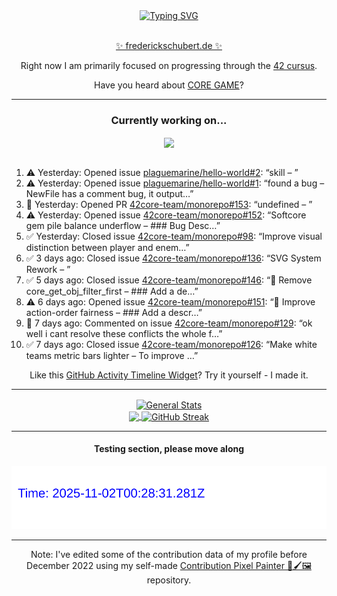 <div align="center">
	<a href="https://git.io/typing-svg"><img src="https://readme-typing-svg.demolab.com?font=Fira+Code&size=30&pause=1000&color=70A5FD&background=1A1B27&center=true&vCenter=true&repeat=false&random=false&width=550&lines=%F0%9F%91%8B+Hello+World!+I'm+Freddy!+%F0%9F%96%96" alt="Typing SVG" /></a>
</div>
<br>
<div align="center">
	<p></p><a href="https://frederickschubert.de">✨ frederickschubert.de ✨</a></p>
	<p>Right now I am primarily focused on progressing through the <a href="https://github.com/FreddyMSchubert/42_cursus">42 cursus</a>.</p>
	<p>Have you heard about <a href="https://coregame.de/">CORE GAME</a>?</p>
</div>

<hr>

<div align="center">

### Currently working on...

<!-- [![current_repo](https://github-readme-stats.vercel.app/api/pin/?username=FreddyMSchubert&repo=Crafty_Concoctions&theme=tokyonight)](https://github.com/FreddyMSchubert/Crafty_Concoctions) -->

<div align="center">
	<a href="https://github.com/42core-team/monorepo" target="_blank">
		<img align="center" src="https://github-readme-stats.vercel.app/api/pin/?username=42core-team&repo=monorepo&theme=tokyonight" />
	</a>
</div>

<br>

<div align="left">
<ol>
<!-- ACTIVITY:START -->
<li>⚠️ Yesterday: Opened issue <a href="https://github.com/plaguemarine/hello-world/issues/2">plaguemarine/hello-world#2</a>: “skill – ”</li>
<li>⚠️ Yesterday: Opened issue <a href="https://github.com/plaguemarine/hello-world/issues/1">plaguemarine/hello-world#1</a>: “found a bug – NewFile has a comment bug, it output…”</li>
<li>🚀 Yesterday: Opened PR <a href="undefined">42core-team/monorepo#153</a>: “undefined – ”</li>
<li>⚠️ Yesterday: Opened issue <a href="https://github.com/42core-team/monorepo/issues/152">42core-team/monorepo#152</a>: “Softcore gem pile balance underflow – ### Bug Desc…”</li>
<li>✅ Yesterday: Closed issue <a href="https://github.com/42core-team/monorepo/issues/98">42core-team/monorepo#98</a>: “Improve visual distinction between player and enem…”</li>
<li>✅ 3 days ago: Closed issue <a href="https://github.com/42core-team/monorepo/issues/136">42core-team/monorepo#136</a>: “SVG System Rework – ”</li>
<li>✅ 5 days ago: Closed issue <a href="https://github.com/42core-team/monorepo/issues/146">42core-team/monorepo#146</a>: “🤗 Remove core_get_obj_filter_first – ### Add a de…”</li>
<li>⚠️ 6 days ago: Opened issue <a href="https://github.com/42core-team/monorepo/issues/151">42core-team/monorepo#151</a>: “🤗 Improve action-order fairness – ### Add a descr…”</li>
<li>💬 7 days ago: Commented on issue <a href="https://github.com/42core-team/monorepo/pull/129#issuecomment-3389266445">42core-team/monorepo#129</a>: “ok well i cant resolve these conflicts the whole f…”</li>
<li>✅ 7 days ago: Closed issue <a href="https://github.com/42core-team/monorepo/issues/126">42core-team/monorepo#126</a>: “Make white teams metric bars lighter – To improve …”</li>
<!-- ACTIVITY:END -->
</ol>
</div>

Like this [GitHub Activity Timeline Widget](https://github.com/FreddyMSchubert/github-activity-timeline)? Try it yourself - I made it.

<hr>

<div align="center">
	<a href="https://github.com/anuraghazra/github-readme-stats" target="_blank">
		<img height=200 align="center" src="https://github-readme-stats.vercel.app/api?username=FreddyMSchubert&show_icons=true&theme=tokyonight&card_width=650" alt="General Stats" />
	</a>
</div>

<div align="center">
	<a href="https://github.com/anuraghazra/github-readme-stats" target="_blank">
		<img height=200 align="center" src="https://github-readme-stats.vercel.app/api/top-langs/?username=FreddyMSchubert&layout=donut&theme=tokyonight&card_width=320">
	</a>
	<a href="https://github.com/DenverCoder1/github-readme-streak-stats" target="_blank">
		<img height=200 align="center" src="https://streak-stats.demolab.com?user=FreddyMSchubert&theme=tokyonight&date_format=j%20M%5B%20Y%5D&card_width=320&card_height=200&hide_total_contributions=true" alt="GitHub Streak" />
	</a>
</div>

<hr>

#### Testing section, please move along

![GitHub Defenders SVG](https://github.com/FreddyMSchubert/FreddyMSchubert/blob/github_defenders_output/output.svg)

<hr>

Note: I've edited some of the contribution data of my profile before December 2022 using my self-made [Contribution Pixel Painter 🎨🖌️🖼️](https://github.com/FreddyMSchubert/contribution-pixel-painter) repository.
